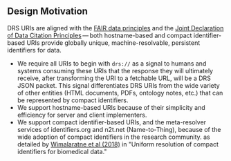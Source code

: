 ## Design Motivation

DRS URIs are aligned with the [FAIR data principles](https://www.nature.com/articles/sdata201618) and the [Joint Declaration of Data Citation Principles](https://www.nature.com/articles/sdata20182) — both hostname-based and compact identifier-based URIs provide globally unique, machine-resolvable, persistent identifiers for data.

* We require all URIs to begin with `drs://` as a signal to humans and systems consuming these URIs that the response they will ultimately receive, after transforming the URI to a fetchable URL, will be a DRS JSON packet. This signal differentiates DRS URIs from the wide variety of other entities (HTML documents, PDFs, ontology notes, etc.) that can be represented by compact identifiers.
* We support hostname-based URIs because of their simplicity and efficiency for server and client implementers.
* We support compact identifier-based URIs, and the meta-resolver services of identifiers.org and n2t.net (Name-to-Thing), because of the wide adoption of compact identifiers in the research community. as detailed by [Wimalaratne et al (2018)](https://www.nature.com/articles/sdata201829) in "Uniform resolution of compact identifiers for biomedical data."
